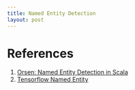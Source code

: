```yaml
---
title: Named Entity Detection
layout: post
---
```


# References

1. [Orsen: Named Entity Detection in Scala](https://github.com/djmailhot/orsen)
1. [Tensorflow Named Entity](https://github.com/boztaskent/tensorflow-named-entity/tree/master/detect)
